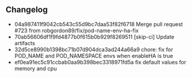 ## Changelog
* 04a987411f9042cb543c55d9bc7daa53f82f6718 Merge pull request #723 from robgordon89/fix/pod-name-env-ha-fix
* 70ab56606df1f9fd4877b0f615b0b929f8269511 [skip-ci] Update artifacts
* 32d5ce8990b1398bc71b07d904dca3ad244a66a9 chore: fix for POD_NAME and POD_NAMESPACE envs when enableHA is true
* ef0ea91ec5c91ccbab0aa9b398bec3318971fd5a fix default values for memory and cpu

